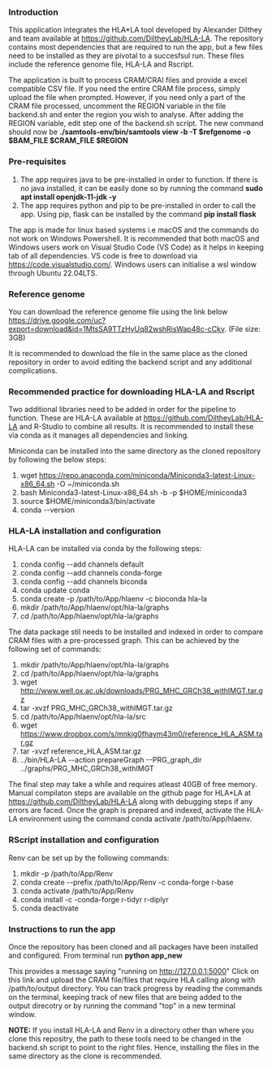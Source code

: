 ### **Introduction**

This application integrates the HLA*LA tool developed by Alexander Dilthey and team available at https://github.com/DiltheyLab/HLA-LA. The repository contains most dependencies that are required to run the app, but a few files need to be installed as they are pivotal to a succesfsul run. These files include the reference genome file, HLA-LA and Rscript.

The application is built to process CRAM/CRAI files and provide a excel compatible CSV file. If you need the entire CRAM file process, simply upload the file when prompted. However, if you need only a part of the CRAM file processed, uncomment the REGION variable in the file backend.sh and enter the region you wish to analyse. After adding the REGION variable, edit step one of the backend.sh script. The new command should now be **./samtools-env/bin/samtools  view -b -T $refgenome -o $BAM_FILE $CRAM_FILE $REGION**

### **Pre-requisites**
1. The app requires java to be pre-installed in order to function. If there is no java installed, it can be easily done so by running the command **sudo apt install openjdk-11-jdk -y**
2. The app requires python and pip to be pre-installed in order to call the app. Using pip, flask can be installed by the command **pip install flask**

The app is made for linux based systems i.e macOS and the commands do not work on Windows Powershell. It is recommended that both macOS and Windows users work on Visual Studio Code (VS Code) as it helps in keeping tab of all dependencies. VS code is free to download via https://code.visualstudio.com/. Windows users can initialise a wsl window through Ubuntu 22.04LTS.

### **Reference genome**

You can download the reference genome file using the link below https://drive.google.com/uc?export=download&id=1MtsSA9TTzHyUq82wshRisWap48c-cCkv. (File size: 3GB)

It is recommended to download the file in the same place as the cloned repository in order to avoid editing the backend script and any additional complications.

### **Recommended practice for downloading HLA-LA and Rscript**

Two additional libraries need to be added in order for the pipeline to function. These are HLA-LA available at https://github.com/DiltheyLab/HLA-LA and R-Studio to combine all results. It is recommended to install these via conda as it manages all dependencies and linking. 

Miniconda can be installed into the same directory as the cloned repository by following the below steps:
1. wget https://repo.anaconda.com/miniconda/Miniconda3-latest-Linux-x86_64.sh -O ~/miniconda.sh
2. bash Miniconda3-latest-Linux-x86_64.sh -b -p $HOME/miniconda3
3. source $HOME/miniconda3/bin/activate
4. conda --version

### **HLA-LA installation and configuration**

HLA-LA can be installed via conda by the following steps:
1. conda config --add channels default
2. conda config --add channels conda-forge
3. conda config --add channels biconda
4. conda update conda
5. conda create -p /path/to/App/hlaenv -c bioconda hla-la
6. mkdir /path/to/App/hlaenv/opt/hla-la/graphs
7. cd /path/to/App/hlaenv/opt/hla-la/graphs

The data package stil needs to be installed and indexed in order to compare CRAM files with a pre-processed graph. This can be achieved by the following set of commands:

1. mkdir /path/to/App/hlaenv/opt/hla-la/graphs
2. cd /path/to/App/hlaenv/opt/hla-la/graphs
3. wget http://www.well.ox.ac.uk/downloads/PRG_MHC_GRCh38_withIMGT.tar.gz
4. tar -xvzf PRG_MHC_GRCh38_withIMGT.tar.gz
5. cd /path/to/App/hlaenv/opt/hla-la/src
6. wget https://www.dropbox.com/s/mnkig0fhaym43m0/reference_HLA_ASM.tar.gz
7. tar -xvzf reference_HLA_ASM.tar.gz
8. ../bin/HLA-LA --action prepareGraph --PRG_graph_dir ../graphs/PRG_MHC_GRCh38_withIMGT

The final step may take a while and requires atleast 40GB of free memory. Manual compilaton steps are available on the github page for HLA*LA at https://github.com/DiltheyLab/HLA-LA along with debugging steps if any errors are faced. Once the graph is prepared and indexed, activate the HLA-LA environment using the command conda activate /path/to/App/hlaenv.

### **RScript installation and configuration**
Renv can be set up by the following commands:
1. mkdir -p /path/to/App/Renv
2. conda create --prefix /path/to/App/Renv -c conda-forge r-base
3. conda activate /path/to/App/Renv
4. conda install -c -conda-forge r-tidyr r-diplyr
5. conda deactivate

### **Instructions to run the app**

Once the repository has been cloned and all packages have been installed and configured. From terminal run **python app_new**

This provides a message saying "running on http://127.0.0.1:5000" Click on this link and upload the CRAM file/files that require HLA calling along with /path/to/output directory. You can track progress by reading the commands on the terminal, keeping track of new files that are being added to the output direcotry or by running the command "top" in a new terminal window.

**NOTE:** If you install HLA-LA and Renv in a directory other than where you clone this repositry, the path to these tools need to be changed in the backend.sh script to point to the right files. Hence, installing the files in the same directory as the clone is recommended.
